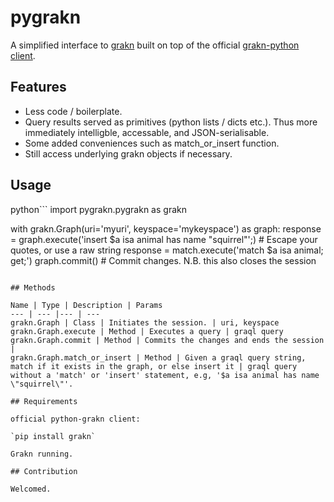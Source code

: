 # pygrakn

A simplified interface to [grakn](https://grakn.ai/) built on top of the official [grakn-python client](https://github.com/graknlabs/grakn/tree/master/client-python).

## Features

- Less code / boilerplate.
- Query results served as primitives (python lists / dicts etc.). Thus more immediately intelligble, accessable, and JSON-serialisable.
- Some added conveniences such as match_or_insert function.
- Still access underlying grakn objects if necessary.

## Usage

python```
import pygrakn.pygrakn as grakn

with grakn.Graph(uri='myuri', keyspace='mykeyspace') as graph:
    response = graph.execute('insert $a isa animal has name \"squirrel\"';)  # Escape your quotes, or use a raw string
    response = match.execute('match $a isa animal; get;')
    graph.commit()  # Commit changes. N.B. this also closes the session
```

## Methods

Name | Type | Description | Params
--- | --- |--- | ---
grakn.Graph | Class | Initiates the session. | uri, keyspace
grakn.Graph.execute | Method | Executes a query | graql query
grakn.Graph.commit | Method | Commits the changes and ends the session |
grakn.Graph.match_or_insert | Method | Given a graql query string, match if it exists in the graph, or else insert it | graql query without a 'match' or 'insert' statement, e.g, '$a isa animal has name \"squirrel\"'.

## Requirements

official python-grakn client:

`pip install grakn`

Grakn running.

## Contribution

Welcomed.



